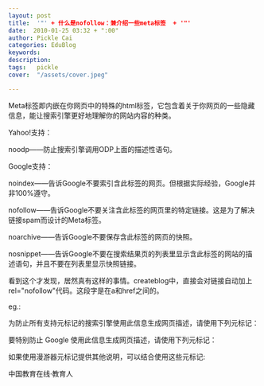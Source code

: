 ```yaml
---
layout: post  
title:  '"' + 什么是nofollow：兼介绍一些meta标签  + '"'
date:  2010-01-25 03:32 + ":00" 
author: Pickle Cai  
categories: EduBlog  
keywords: 
description:   
tags:	pickle   
cover:  "/assets/cover.jpeg"  

---  
```

    
Meta标签即内嵌在你网页中的特殊的html标签，它包含着关于你网页的一些隐藏信息，能让搜索引擎更好地理解你的网站内容的种类。



Yahoo!支持：





noodp——防止搜索引擎调用ODP上面的描述性语句。

Google支持：





noindex——告诉Google不要索引含此标签的网页。但根据实际经验，Google并非100%遵守。 

nofollow——告诉Google不要关注含此标签的网页里的特定链接。这是为了解决链接spam而设计的Meta标签。 

noarchive——告诉Google不要保存含此标签的网页的快照。 

nosnippet——告诉Google不要在搜索结果页的列表里显示含此标签的网站的描述语句，并且不要在列表里显示快照链接。

看到这个才发现，居然真有这样的事情。createblog中，直接会对链接自动加上rel="nofollow"代码。这段字是在a和href之间的。



eg.:

为防止所有支持元标记的搜索引擎使用此信息生成网页描述，请使用下列元标记：



要特别防止 Google 使用此信息生成网页描述，请使用下列元标记：

如果使用漫游器元标记提供其他说明，可以结合使用这些元标记:

  

		    
 中国教育在线·教育人

